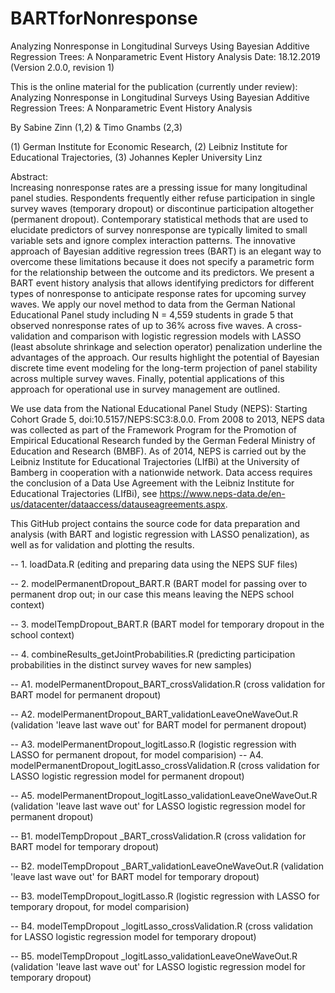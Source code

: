 # BARTforNonresponse
Analyzing Nonresponse in Longitudinal Surveys Using Bayesian Additive Regression Trees: A Nonparametric Event History Analysis
Date: 18.12.2019 (Version 2.0.0, revision 1)

This is the online material for the publication (currently under review): Analyzing Nonresponse in Longitudinal Surveys Using Bayesian Additive Regression Trees:
A Nonparametric Event History Analysis

By Sabine Zinn (1,2) & Timo Gnambs (2,3)

(1) German Institute for Economic Research, 
(2) Leibniz Institute for Educational Trajectories, 
(3) Johannes Kepler University Linz

Abstract: 	
Increasing nonresponse rates are a pressing issue for many longitudinal panel studies. Respondents frequently either refuse participation in single survey waves (temporary dropout) or discontinue participation altogether (permanent dropout). Contemporary statistical methods that are used to elucidate predictors of survey nonresponse are typically limited to small variable sets and ignore complex interaction patterns. The innovative approach of Bayesian additive regression trees (BART) is an elegant way to overcome these limitations because it does not specify a parametric form for the relationship between the outcome and its predictors. We present a BART event history analysis that allows identifying predictors for different types of nonresponse to anticipate response rates for upcoming survey waves. We apply our novel method to data from the German National Educational Panel study including N = 4,559 students in grade 5 that observed nonresponse rates of up to 36% across five waves. A cross-validation and comparison with logistic regression models with LASSO (least absolute shrinkage and selection operator) penalization underline the advantages of the approach. Our results highlight the potential of Bayesian discrete time event modeling for the long-term projection of panel stability across multiple survey waves. Finally, potential applications of this approach for operational use in survey management are outlined.

We use data from the National Educational Panel Study (NEPS): Starting Cohort Grade 5, doi:10.5157/NEPS:SC3:8.0.0. 
From 2008 to 2013, NEPS data was collected as part of the Framework Program for the Promotion of Empirical Educational Research funded by the German Federal Ministry of Education and Research (BMBF). 
As of 2014, NEPS is carried out by the Leibniz Institute for Educational Trajectories (LIfBi) at the University of Bamberg in cooperation with a nationwide network. 
Data access requires the conclusion of a Data Use Agreement with the Leibniz Institute for Educational Trajectories (LIfBi), see https://www.neps-data.de/en-us/datacenter/dataaccess/datauseagreements.aspx.

This GitHub project contains the source code for data preparation and analysis (with BART and logistic regression with LASSO penalization), as well as for validation and plotting the results.

-- 1. loadData.R (editing and preparing data using the NEPS SUF files)

-- 2. modelPermanentDropout_BART.R (BART model for passing over to permanent drop out; in our case this means leaving the NEPS school context)

-- 3. modelTempDropout_BART.R (BART model for temporary dropout in the school context)

-- 4. combineResults_getJointProbabilities.R (predicting participation probabilities in the distinct survey waves for new samples)

-- A1.	modelPermanentDropout_BART_crossValidation.R (cross validation for BART model for permanent dropout)

-- A2.	modelPermanentDropout_BART_validationLeaveOneWaveOut.R (validation 'leave last wave out' for BART model for permanent dropout)

-- A3.	modelPermanentDropout_logitLasso.R (logistic regression with LASSO for permanent dropout, for model comparision)
-- A4.	modelPermanentDropout_logitLasso_crossValidation.R (cross validation for LASSO logistic regression model for permanent dropout)

-- A5.	modelPermanentDropout_logitLasso_validationLeaveOneWaveOut.R (validation 'leave last wave out' for LASSO logistic regression model for permanent dropout)

-- B1.	modelTempDropout _BART_crossValidation.R (cross validation for BART model for temporary dropout)

-- B2.	modelTempDropout _BART_validationLeaveOneWaveOut.R (validation 'leave last wave out' for BART model for temporary dropout)

-- B3.	modelTempDropout_logitLasso.R (logistic regression with LASSO for temporary dropout, for model comparision)

-- B4.	modelTempDropout _logitLasso_crossValidation.R (cross validation for LASSO logistic regression model for temporary dropout)

-- B5.	modelTempDropout _logitLasso_validationLeaveOneWaveOut.R (validation 'leave last wave out' for LASSO logistic regression model for temporary dropout)

